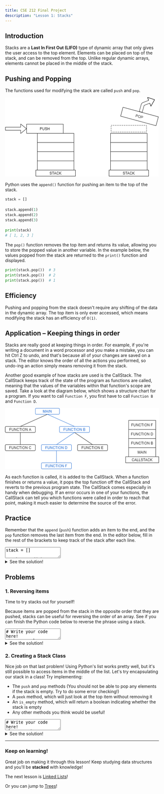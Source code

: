 ```yaml
---
title: CSE 212 Final Project
description: "Lesson 1: Stacks"
---
```


## Introduction

Stacks are a **Last In First Out (LIFO)** type of dynamic array that only gives the user access to the top element. Elements can be placed on top of the stack, and can be removed from the top. Unlike regular dynamic arrays, elements cannot be placed in the middle of the stack.

## Pushing and Popping

The functions used for modifying the stack are called `push` and `pop`.

![push and pop](img/stack01.drawio.png)

Python uses the `append()` function for pushing an item to the top of the stack.

```py
stack = []

stack.append(1)
stack.append(2)
stack.append(3)

print(stack)
# [ 1, 2, 3 ]
```

The `pop()` function removes the top item and returns its value, allowing you to store the popped value in another variable. In the example below, the values popped from the stack are returned to the `print()` function and displayed.

```py
print(stack.pop())  # 3
print(stack.pop())  # 2
print(stack.pop())  # 1
```


## Efficiency

Pushing and popping from the stack doesn't require any shifting of the data in the dynamic array. The top item is only ever accessed, which means modifying the stack has an efficiency of `O(1)`. 


## Application – Keeping things in order

Stacks are really good at keeping things in order. For example, if you're writing a document in a word processor and you make a mistake, you can hit Ctrl Z to undo, and that's because all of your changes are saved on a stack. The editor knows the order of all the actions you performed, so undo-ing an action simply means removing it from the stack.

Another good example of how stacks are used is the CallStack. The CallStack keeps track of the state of the program as functions are called, meaning that the values of the variables within that function's scope are saved. Take a look at the diagram below, which shows a structure chart for a program. If you want to call `Function F`, you first have to call `Function B` and `Function D`.

![push and pop](img/stack02.drawio.png)

As each function is called, it is added to the CallStack. When a function finishes or returns a value, it pops the top function off the CallStack and reverts to the previous program state. The CallStack comes especially in handy when debugging. If an error occurs in one of your functions, the CallStack can tell you which functions were called in order to reach that point, making it much easier to determine the source of the error.


## Practice
Remember that the `append` (`push`) function adds an item to the end, and the `pop` function removes the last item from the end. In the editor below, fill in the rest of the brackets to keep track of the stack after each line.


<textarea>
stack = []

stack.append(1)  # [1]
stack.append(2)  # [1, 2]
stack.append(3)  # [1, 2, 3]
stack.pop()      # [1, 2]
stack.pop()      # [...]
stack.append(4)  # [...]
stack.append(5)  # [...]
stack.pop()      # [...]
stack.append(6)  # [...]
stack.pop()      # [...]
stack.pop()      # [...]
stack.pop()      # [...]
stack.append(7)  # [...]
stack.append(8)  # [...]
stack.pop()      # [...]
stack.append(9)  # [...]
stack.append(10) # [...]
stack.pop()      # [...]
</textarea>

<details><summary markdown="span">See the solution!</summary>

```py
stack = []

stack.append(1)  # [1]
stack.append(2)  # [1, 2]
stack.append(3)  # [1, 2, 3]
stack.pop()      # [1, 2]
stack.pop()      # [1]
stack.append(4)  # [1, 4]
stack.append(5)  # [1, 4, 5]
stack.pop()      # [1, 4]
stack.append(6)  # [1, 4, 6]
stack.pop()      # [1, 4]
stack.pop()      # [1]
stack.pop()      # []
stack.append(7)  # [7]
stack.append(8)  # [7, 8]
stack.pop()      # [7]
stack.append(9)  # [7, 9]
stack.append(10) # [7, 9, 10]
stack.pop()      # [7, 9]
```

</details>

## Problems
### 1. Reversing items

Time to try stacks out for yourself!

Because items are popped from the stack in the opposite order that they are pushed, stacks can be useful for reversing the order of an array. See if you can finish the Python code below to reverse the phrase using a stack.

<textarea>
# Write your code here!
phrase = "!looc era serutcurts ataD"
phrase_reversed = ""
stack = []
</textarea>

<details><summary markdown="span">See the solution!</summary>

```py
phrase = "!looc era serutcurts ataD"
phrase_reversed = ""
stack = []

for letter in phrase:
    stack.append(letter)

while len(stack) > 0:
    last_letter = stack.pop()
    phrase_reversed.append(last_letter)

print(phrase_reversed)
# "Data structures are cool!"
```

</details>


### 2. Creating a Stack Class

Nice job on that last problem! Using Python's list works pretty well, but it's still possible to access items in the middle of the list. Let's try encapsulating our stack in a class! Try implementing:
- The `push` and `pop` methods (You should not be able to pop any elements if the stack is empty. Try to do some error checking!)
- A `peek` method, which will just look at the top item without removing it
- An `is_empty` method, which will return a boolean indicating whether the stack is empty
- Any other methods you think would be useful!

<textarea>
# Write your code here!
class Stack:

    def __init__(self):
        self.stack = []

    def push(self, value):
        ...

    def pop(self):
        ...

    def peek(self):
        ...

    def is_empty(self):
        ...
</textarea>

<details><summary markdown="span">See the solution!</summary>

```py
class Stack:
    
    def __init__(self):
        self.stack = []

    def push(self, value):
        self.stack.append(value)

    def pop(self):
        if len(self.stack) > 0:
            return self.stack.pop()

    def peek(self):
        return self.stack[-1]

    def is_empty(self):
        return len(self.stack) == 0

    # Here are some extra functions we can add to our Stack Class!
    def __len__(self):
        return len(self.stack)

    def __str__(self):
        return str(self.stack)

    def clear(self):
        self.stack = []
```

</details>

---

### Keep on learning!

Great job on making it through this lesson! Keep studying data structures and you'll be **stacked** with knowledge!

The next lesson is [Linked Lists](linked_lists.md)!

Or you can jump to [Trees](trees.md)!

<!-- Primary Color: #0F60D0 -->
